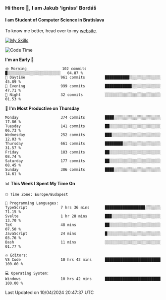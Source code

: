 ### Hi there 👋, I am Jakub 'igniss' Bordáš

#### I am Student of Computer Science in Bratislava
To know me better, head over to my [website](https://bordas.sk).

[![My Skills](https://skillicons.dev/icons?i=js,html,css,figma,svelte,java,kotlin,python,postgresql,typescript,nest,nodejs)](https://bordas.sk)


<!--START_SECTION:waka-->
![Code Time](http://img.shields.io/badge/Code%20Time-1%2C464%20hrs%2049%20mins-blue)

**I'm an Early 🐤** 

```text
🌞 Morning                102 commits         █░░░░░░░░░░░░░░░░░░░░░░░░   04.87 % 
🌆 Daytime                961 commits         ███████████░░░░░░░░░░░░░░   45.89 % 
🌃 Evening                999 commits         ████████████░░░░░░░░░░░░░   47.71 % 
🌙 Night                  32 commits          ░░░░░░░░░░░░░░░░░░░░░░░░░   01.53 % 
```
📅 **I'm Most Productive on Thursday** 

```text
Monday                   374 commits         ████░░░░░░░░░░░░░░░░░░░░░   17.86 % 
Tuesday                  141 commits         ██░░░░░░░░░░░░░░░░░░░░░░░   06.73 % 
Wednesday                252 commits         ███░░░░░░░░░░░░░░░░░░░░░░   12.03 % 
Thursday                 661 commits         ████████░░░░░░░░░░░░░░░░░   31.57 % 
Friday                   183 commits         ██░░░░░░░░░░░░░░░░░░░░░░░   08.74 % 
Saturday                 177 commits         ██░░░░░░░░░░░░░░░░░░░░░░░   08.45 % 
Sunday                   306 commits         ████░░░░░░░░░░░░░░░░░░░░░   14.61 % 
```


📊 **This Week I Spent My Time On** 

```text
🕑︎ Time Zone: Europe/Budapest

💬 Programming Languages: 
TypeScript               7 hrs 36 mins       ██████████████████░░░░░░░   71.15 % 
Svelte                   1 hr 28 mins        ███░░░░░░░░░░░░░░░░░░░░░░   13.70 % 
TeX                      48 mins             ██░░░░░░░░░░░░░░░░░░░░░░░   07.50 % 
JavaScript               24 mins             █░░░░░░░░░░░░░░░░░░░░░░░░   03.76 % 
Bash                     11 mins             ░░░░░░░░░░░░░░░░░░░░░░░░░   01.77 % 

🔥 Editors: 
VS Code                  10 hrs 42 mins      █████████████████████████   100.00 % 

💻 Operating System: 
Windows                  10 hrs 42 mins      █████████████████████████   100.00 % 
```


 Last Updated on 10/04/2024 20:47:37 UTC
<!--END_SECTION:waka-->
